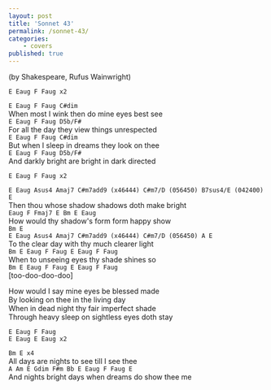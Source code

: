 ```yaml
---  
layout: post
title: 'Sonnet 43'
permalink: /sonnet-43/
categories: 
    - covers
published: true
---
```


(by Shakespeare, Rufus Wainwright)

`E Eaug F Faug x2`  

`E Eaug F Faug C#dim`  
When most I wink then do mine eyes best see  
`E Eaug F Faug D5b/F#`  
For all the day they view things unrespected  
`E Eaug F Faug C#dim`  
But when I sleep in dreams they look on thee  
`E Eaug F Faug D5b/F#`  
And darkly bright are bright in dark directed  
  
`E Eaug F Faug x2`  
  
`E Eaug Asus4 Amaj7 C#m7add9 (x46444) C#m7/D (056450) B7sus4/E (042400) E`  
Then thou whose shadow shadows doth make bright  
`Eaug F Fmaj7 E Bm E Eaug`  
How would thy shadow's form form happy show  
`Bm E`  
`E Eaug Asus4 Amaj7 C#m7add9 (x46444) C#m7/D (056450) A E`  
To the clear day with thy much clearer light  
`Bm E Eaug F Faug E Eaug F Faug`  
When to unseeing eyes thy shade shines so  
`Bm E Eaug F Faug E Eaug F Faug`  
[too-doo-doo-doo]  
  
How would I say mine eyes be blessed made  
By looking on thee in the living day  
When in dead night thy fair imperfect shade  
Through heavy sleep on sightless eyes doth stay  
   
`E Eaug F Faug`  
`E Eaug E Eaug x2`  
  
`Bm E x4`  
All days are nights to see till I see thee  
`A Am E Gdim F#m Bb E Eaug F Faug E`   
And nights bright days when dreams do show thee me